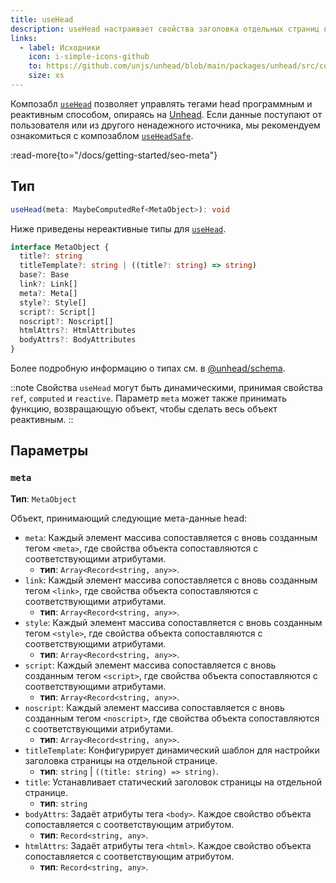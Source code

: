 ```yaml
---
title: useHead
description: useHead настраивает свойства заголовка отдельных страниц вашего приложения Nuxt.
links:
  - label: Исходники
    icon: i-simple-icons-github
    to: https://github.com/unjs/unhead/blob/main/packages/unhead/src/composables/useHead.ts
    size: xs
---
```


Композабл [`useHead`](/docs/api/composables/use-head) позволяет управлять тегами head программным и реактивным способом, опираясь на [Unhead](https://unhead.unjs.io). Если данные поступают от пользователя или из другого ненадежного источника, мы рекомендуем ознакомиться с композаблом [`useHeadSafe`](/docs/api/composables/use-head-safe).

:read-more{to="/docs/getting-started/seo-meta"}

## Тип

```ts
useHead(meta: MaybeComputedRef<MetaObject>): void
```

Ниже приведены нереактивные типы для [`useHead`](/docs/api/composables/use-head).

```ts
interface MetaObject {
  title?: string
  titleTemplate?: string | ((title?: string) => string)
  base?: Base
  link?: Link[]
  meta?: Meta[]
  style?: Style[]
  script?: Script[]
  noscript?: Noscript[]
  htmlAttrs?: HtmlAttributes
  bodyAttrs?: BodyAttributes
}
```

Более подробную информацию о типах см. в [@unhead/schema](https://github.com/unjs/unhead/blob/main/packages/schema/src/schema.ts).

::note
Свойства `useHead` могут быть динамическими, принимая свойства `ref`, `computed` и `reactive`. Параметр `meta` может также принимать функцию, возвращающую объект, чтобы сделать весь объект реактивным.
::

## Параметры

### `meta`

**Тип**: `MetaObject`

Объект, принимающий следующие мета-данные head:

- `meta`: Каждый элемент массива сопоставляется с вновь созданным тегом `<meta>`, где свойства объекта сопоставляются с соответствующими атрибутами.
  - **тип**: `Array<Record<string, any>>`.
- `link`: Каждый элемент массива сопоставляется с вновь созданным тегом `<link>`, где свойства объекта сопоставляются с соответствующими атрибутами.
  - **тип**: `Array<Record<string, any>>`.
- `style`: Каждый элемент массива сопоставляется с вновь созданным тегом `<style>`, где свойства объекта сопоставляются с соответствующими атрибутами.
  - **тип**: `Array<Record<string, any>>`.
- `script`: Каждый элемент массива сопоставляется с вновь созданным тегом `<script>`, где свойства объекта сопоставляются с соответствующими атрибутами.
  - **тип**: `Array<Record<string, any>>`.
- `noscript`: Каждый элемент массива сопоставляется с вновь созданным тегом `<noscript>`, где свойства объекта сопоставляются с соответствующими атрибутами.
  - **тип**: `Array<Record<string, any>>`.
- `titleTemplate`: Конфигурирует динамический шаблон для настройки заголовка страницы на отдельной странице.
  - **тип**: `string` | `((title: string) => string)`.
- `title`: Устанавливает статический заголовок страницы на отдельной странице.
  - **тип**: `string`
- `bodyAttrs`: Задаёт атрибуты тега `<body>`. Каждое свойство объекта сопоставляется с соответствующим атрибутом.
  - **тип**: `Record<string, any>`.
- `htmlAttrs`: Задаёт атрибуты тега `<html>`. Каждое свойство объекта сопоставляется с соответствующим атрибутом.
  - **тип**: `Record<string, any>`.
